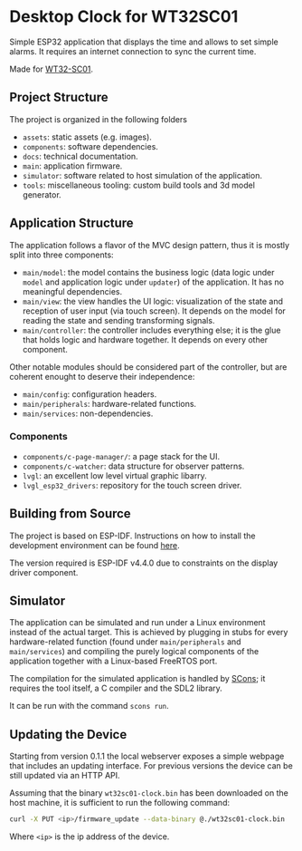 # Desktop Clock for WT32SC01

Simple ESP32 application that displays the time and allows to set simple alarms.
It requires an internet connection to sync the current time.

Made for [WT32-SC01](https://www.amazon.it/AMIUHOUN-WT32-SC01-Multi-Touch-Capacitivo-Integrato/dp/B0BS3NZFC3).

## Project Structure

The project is organized in the following folders

- `assets`: static assets (e.g. images).
- `components`: software dependencies.
- `docs`: technical documentation.
- `main`: application firmware.
- `simulator`: software related to host simulation of the application.
- `tools`: miscellaneous tooling: custom build tools and 3d model generator.

## Application Structure

The application follows a flavor of the MVC design pattern, thus it is mostly split into three components:

- `main/model`: the model contains the business logic (data logic under `model` and application logic under `updater`) of the application. It has no meaningful dependencies.
- `main/view`: the view handles the UI logic: visualization of the state and reception of user input (via touch screen). It depends on the model for reading the state and sending transforming signals.
- `main/controller`: the controller includes everything else; it is the glue that holds logic and hardware together. It depends on every other component.

Other notable modules should be considered part of the controller, but are coherent enought to deserve their independence:

- `main/config`: configuration headers.
- `main/peripherals`: hardware-related functions.
- `main/services`: non-dependencies.

### Components

- `components/c-page-manager/`: a page stack for the UI.
- `components/c-watcher`: data structure for observer patterns.
- `lvgl`: an excellent low level virtual graphic libarry.
- `lvgl_esp32_drivers`: repository for the touch screen driver.

## Building from Source

The project is based on ESP-IDF. Instructions on how to install the development environment can be found [here](https://docs.espressif.com/projects/esp-idf/en/v4.4.5/esp32/get-started/index.html#get-started-get-prerequisites).

The version required is ESP-IDF v4.4.0 due to constraints on the display driver component.

## Simulator

The application can be simulated and run under a Linux environment instead of the actual target.
This is achieved by plugging in stubs for every hardware-related function (found under `main/peripherals` and `main/services`) and compiling the purely logical components of the application together with a Linux-based FreeRTOS port.

The compilation for the simulated application is handled by [SCons](https://scons.org/); it requires the tool itself, a C compiler and the SDL2 library.

It can be run with the command `scons run`.

## Updating the Device

Starting from version 0.1.1 the local webserver exposes a simple webpage that includes an updating interface.
For previous versions the device can be still updated via an HTTP API.

Assuming that the binary `wt32sc01-clock.bin` has been downloaded on the host machine, it is sufficient to run the following command:

``` sh
curl -X PUT <ip>/firmware_update --data-binary @./wt32sc01-clock.bin
```

Where `<ip>` is the ip address of the device.
